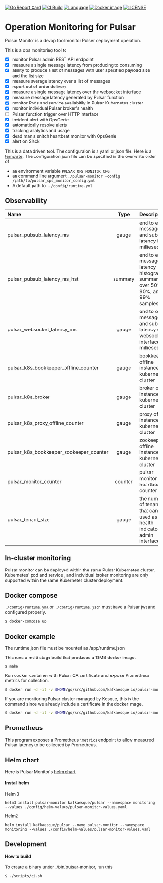 [![Go Report Card](https://goreportcard.com/badge/github.com/kafkaesque-io/pulsar-monitor)](https://goreportcard.com/report/github.com/kafkaesque-io/pulsar-monitor)
[![CI Build](https://github.com/kafkaesque-io/pulsar-monitor/workflows/ci/badge.svg
)](https://github.com/kafkaesque-io/pulsar-monitor/actions)
[![Language](https://img.shields.io/badge/Language-Go-blue.svg)](https://golang.org/)
[![Docker image](https://shields.beevelop.com/docker/image/image-size/kesque/pulsar-monitor/0.22.svg?style=round-square)](https://hub.docker.com/r/kesque/pulsar-monitor/)
[![LICENSE](https://img.shields.io/hexpm/l/pulsar.svg)](https://github.com/kafkaesque-io/pulsar-monitor/blob/master/LICENSE)

# Operation Monitoring for Pulsar
Pulsar Monitor is a devop tool monitor Pulser deployment operation.

This is a ops monitoring tool to
- [x] monitor Pulsar admin REST API endpoint
- [x] measure a single message latency from producing to consuming
- [x] ability to produce a list of messages with user specified payload size and the list size
- [x] measure average latency over a list of messages
- [x] report out of order delivery
- [x] measure a single message latency over the websocket interface
- [x] measure message latency generated by Pulsar function
- [x] monitor Pods and service availabitily in Pulsar Kubernetes cluster
- [x] monitor individual Pulsar broker's health
- [ ] Pulsar function trigger over HTTP interface
- [x] incident alert with OpsGenie
- [x] automatically resolve alerts
- [x] tracking analytics and usage
- [x] dead man's snitch heartbeat monitor with OpsGenie
- [x] alert on Slack

This is a data driven tool. The configuraion is a yaml or json file. Here is a [template](../config/runtime_template.json).
The configuration json file can be specified in the overwrite order of 
- an environment variable `PULSAR_OPS_MONITOR_CFG`
- an command line argument `./pulsar-monitor -config /path/to/pulsar_ops_monitor_config.yml`
- A default path to `../config/runtime.yml`

## Observability

| Name | Type | Description |
|:------|:------:|:------------|
| pulsar_pubsub_latency_ms | gauge | end to end message pub and sub latency in millieseconds |
| pulsar_pubsub_latency_ms_hst | summary | end to end message latency histogram summary over 50%, 90%, and 99% samples |
| pulsar_websocket_latency_ms | gauge | end to end message pub and sub latency over websocket interface in millieseconds |
| pulsar_k8s_bookkeeper_offline_counter | gauge | bookkeeper offline instances in kubernets cluster |
| pulsar_k8s_broker | gauge | broker offline instances in kubernets cluster |
| pulsar_k8s_proxy_offline_counter | gauge | proxy offline instances in kubernets cluster |
| pulsar_k8s_bookkeeper_zookeeper_counter | gauge | zookeeper offline instances in kubernets cluster |
| pulsar_monitor_counter | counter | pulsar monitor heartbeat counter |
| pulsar_tenant_size | gauge | the number of tenants that can be used as a health indicator of admin interface |

## In-cluster monitoring
Pulsar monitor can be deployed within the same Pulsar Kubernetes cluster. Kubernetes' pod and service , and individual broker monitoring are only supported within the same Kubernetes cluster deployment.

## Docker compose
`./config/runtime.yml` or `./config/runtime.json` must have a Pulsar jwt and configured properly.

``` bash
$ docker-compose up
```

## Docker example
The runtime.json file must be mounted as /app/runtime.json

This runs a multi stage build that produces a 18MB docker image.
```
$ make
```

Run docker container with Pulsar CA certificate and expose Prometheus metrics for collection.

``` bash
$ docker run -d -it -v $HOME/go/src/github.com/kafkaesque-io/pulsar-monitor/config/runtime.yml:/config/runtime.yml -v /etc/pki/ca-trust/extracted/pem/tls-ca-bundle.pem:/etc/ssl/certs/ca-bundle.crt -p 8080:8080 --name=pulsar-monitor kesque/pulsar-monitor:1.1.1
```

If you are monitoring Pulsar cluster managed by Kesque, this is the command since we already include a certificate in the docker image.
``` bash
$ docker run -d -it -v $HOME/go/src/github.com/kafkaesque-io/pulsar-monitor/config/runtime.yml:/config/runtime.yml -p 8080:8080 --name=pulsar-monitor kesque/pulsar-monitor:1.1.1
```

## Prometheus
This program exposes a Prometheus `\metrics` endpoint to allow measured Pulsar latency to be collected by Prometheus.

## Helm chart
Here is Pulsar Monitor's [helm chart](https://github.com/kafkaesque-io/pulsar-helm-chart/tree/master/helm-chart-sources/pulsar-monitor)

#### Install helm
Helm 3
```
helm3 install pulsar-monitor kafkaesque/pulsar --namespace monitoring --values ./config/helm-values/pulsar-monitor-values.yaml
```

Helm2
```
helm install kafkaesque/pulsar --name pulsar-monitor --namespace monitoring --values ./config/helm-values/pulsar-monitor-values.yaml
```

## Development

#### How to build
To create a binary under ./bin/pulsar-monitor, run this
```
$ ./scripts/ci.sh
```